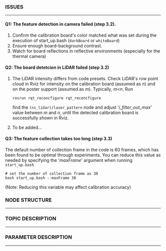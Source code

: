 ### ISSUES

------

#### Q1: The feature detection in camera failed (step 3.2).

1. Confirm the calibration board's color matched what was set during the execution of start_up.bash (`darkBoard` or `whiteBoard`)
2. Ensure enough board-background contrast.
3. Watch for board reflections in reflective environments (especially for the thermal camera)

#### Q2: The board detetcion in LiDAR failed (step 3.2)

1. The LiDAR intensity differs from code presets. Check LiDAR's row point cloud in Rviz for intensity on the calibration board (assumed as *n*) and on the poster support (assumed as *m*). Typically, *m*<*n*. Run

   ```shell
   rosrun rqt_reconcfigure rqt_reconcfigure
   ```

   find the `(ns_lidar)/laser_pattern` node and adjust '*i_filter_out_max*' value between *m* and *n*, until the detected calibration board is successfully shown in Rviz.

2. To be added...

#### Q3: The feature collection takes too long (step 3.3)

The default number of collection frame in the code is 60 frames, which has been found to be optimal through experiments. You can reduce this value as needed by specifying the '*maxFrame*' argument when running `start_up.bash`

```shell
# set the number of collection frame as 30
bash start_up.bash --maxFrame 30
```

(Note: Reducing this variable may affect calibration accuracy)



### NODE STRUCTURE

------



### TOPIC DESCRIPTION

------



### PARAMETER DESCRIPTION

------

